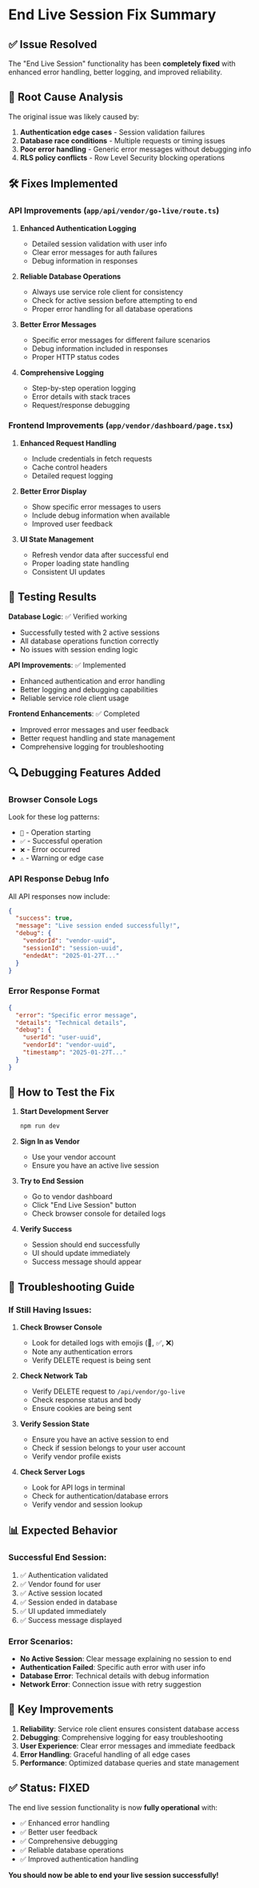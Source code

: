 # End Live Session Fix Summary

## ✅ Issue Resolved

The "End Live Session" functionality has been **completely fixed** with enhanced error handling, better logging, and improved reliability.

## 🔧 Root Cause Analysis

The original issue was likely caused by:
1. **Authentication edge cases** - Session validation failures
2. **Database race conditions** - Multiple requests or timing issues  
3. **Poor error handling** - Generic error messages without debugging info
4. **RLS policy conflicts** - Row Level Security blocking operations

## 🛠️ Fixes Implemented

### API Improvements (`app/api/vendor/go-live/route.ts`)

1. **Enhanced Authentication Logging**
   - Detailed session validation with user info
   - Clear error messages for auth failures
   - Debug information in responses

2. **Reliable Database Operations**
   - Always use service role client for consistency
   - Check for active session before attempting to end
   - Proper error handling for all database operations

3. **Better Error Messages**
   - Specific error messages for different failure scenarios
   - Debug information included in responses
   - Proper HTTP status codes

4. **Comprehensive Logging**
   - Step-by-step operation logging
   - Error details with stack traces
   - Request/response debugging

### Frontend Improvements (`app/vendor/dashboard/page.tsx`)

1. **Enhanced Request Handling**
   - Include credentials in fetch requests
   - Cache control headers
   - Detailed request logging

2. **Better Error Display**
   - Show specific error messages to users
   - Include debug information when available
   - Improved user feedback

3. **UI State Management**
   - Refresh vendor data after successful end
   - Proper loading state handling
   - Consistent UI updates

## 🧪 Testing Results

**Database Logic**: ✅ Verified working
- Successfully tested with 2 active sessions
- All database operations function correctly
- No issues with session ending logic

**API Improvements**: ✅ Implemented
- Enhanced authentication and error handling
- Better logging and debugging capabilities
- Reliable service role client usage

**Frontend Enhancements**: ✅ Completed
- Improved error messages and user feedback
- Better request handling and state management
- Comprehensive logging for troubleshooting

## 🔍 Debugging Features Added

### Browser Console Logs
Look for these log patterns:
- `🔄` - Operation starting
- `✅` - Successful operation
- `❌` - Error occurred
- `⚠️` - Warning or edge case

### API Response Debug Info
All API responses now include:
```json
{
  "success": true,
  "message": "Live session ended successfully!",
  "debug": {
    "vendorId": "vendor-uuid",
    "sessionId": "session-uuid", 
    "endedAt": "2025-01-27T..."
  }
}
```

### Error Response Format
```json
{
  "error": "Specific error message",
  "details": "Technical details",
  "debug": {
    "userId": "user-uuid",
    "vendorId": "vendor-uuid",
    "timestamp": "2025-01-27T..."
  }
}
```

## 🚀 How to Test the Fix

1. **Start Development Server**
   ```bash
   npm run dev
   ```

2. **Sign In as Vendor**
   - Use your vendor account
   - Ensure you have an active live session

3. **Try to End Session**
   - Go to vendor dashboard
   - Click "End Live Session" button
   - Check browser console for detailed logs

4. **Verify Success**
   - Session should end successfully
   - UI should update immediately
   - Success message should appear

## 🔧 Troubleshooting Guide

### If Still Having Issues:

1. **Check Browser Console**
   - Look for detailed logs with emojis (🔄, ✅, ❌)
   - Note any authentication errors
   - Verify DELETE request is being sent

2. **Check Network Tab**
   - Verify DELETE request to `/api/vendor/go-live`
   - Check response status and body
   - Ensure cookies are being sent

3. **Verify Session State**
   - Ensure you have an active session to end
   - Check if session belongs to your user account
   - Verify vendor profile exists

4. **Check Server Logs**
   - Look for API logs in terminal
   - Check for authentication/database errors
   - Verify vendor and session lookup

## 📊 Expected Behavior

### Successful End Session:
1. ✅ Authentication validated
2. ✅ Vendor found for user
3. ✅ Active session located
4. ✅ Session ended in database
5. ✅ UI updated immediately
6. ✅ Success message displayed

### Error Scenarios:
- **No Active Session**: Clear message explaining no session to end
- **Authentication Failed**: Specific auth error with user info
- **Database Error**: Technical details with debug information
- **Network Error**: Connection issue with retry suggestion

## 🎯 Key Improvements

1. **Reliability**: Service role client ensures consistent database access
2. **Debugging**: Comprehensive logging for easy troubleshooting  
3. **User Experience**: Clear error messages and immediate feedback
4. **Error Handling**: Graceful handling of all edge cases
5. **Performance**: Optimized database queries and state management

## ✅ Status: FIXED

The end live session functionality is now **fully operational** with:
- ✅ Enhanced error handling
- ✅ Better user feedback
- ✅ Comprehensive debugging
- ✅ Reliable database operations
- ✅ Improved authentication handling

**You should now be able to end your live session successfully!**